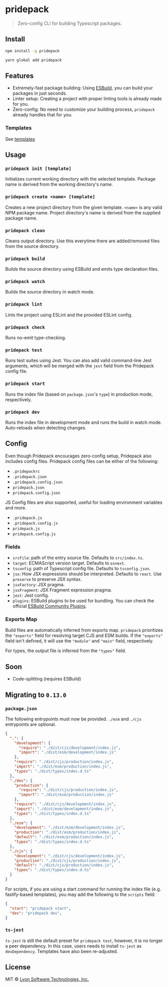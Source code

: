 # pridepack

> Zero-config CLI for building Typescript packages.

## Install

```bash
npm install -g pridepack
```

```bash
yarn global add pridepack
```

## Features

- Extremely-fast package building: Using [ESBuild](https://github.com/evanw/esbuild), you can build your packages in just seconds.
- Linter setup: Creating a project with proper linting tools is already made for you.
- Zero-config: No need to customize your building process, `pridepack` already handles that for you.

### Templates

See [templates](https://github.com/LyonInc/pridepack/tree/master/templates)

## Usage

### `pridepack init [template]`

Initializes current working directory with the selected template. Package name is derived from the working directory's name.

### `pridepack create <name> [template]`

Creates a new project directory from the given template. `<name>` is any valid NPM package name. Project directory's name is derived from the supplied package name.

### `pridepack clean`

Cleans output directory. Use this everytime there are added/removed files from the source directory.

### `pridepack build`

Builds the source directory using ESBuild and emits type declaration files.

### `pridepack watch`

Builds the source directory in watch mode.

### `pridepack lint`

Lints the project using ESLint and the provided ESLint config.

### `pridepack check`

Runs no-emit type-checking.

### `pridepack test`

Runs test suites using Jest. You can also add valid command-line Jest arguments, which will be merged with the `jest` field from the Pridepack config file.

### `pridepack start`

Runs the index file (based on `package.json`'s `type`) in production mode, respectively.

### `pridepack dev`

Runs the index file in development mode and runs the build in watch mode. Auto-reloads when detecting changes.

## Config

Even though Pridepack encourages zero-config setup, Pridepack also includes config files. Pridepack config files can be either of the following:

- `.pridepackrc`
- `.pridepack.json`
- `.pridepack.config.json`
- `pridepack.json`
- `pridepack.config.json`

JS Config files are also supported, useful for loading environment variables and more.

- `.pridepack.js`
- `.pridepack.config.js`
- `pridepack.js`
- `pridepack.config.js`

### Fields

- `srcFile`: path of the entry source file. Defaults to `src/index.ts`.
- `target`: ECMAScript version target. Defaults to `esnext`.
- `tsconfig`: path of Typescript config file. Defaults to `tsconfig.json`.
- `jsx`: How JSX expressions should be interpreted. Defaults to `react`. Use `preserve` to preserve JSX syntax.
- `jsxFactory`: JSX pragma.
- `jsxFragment`: JSX Fragment expression pragma.
- `jest`: Jest config.
- `plugins`: ESBuild plugins to be used for bundling. You can check the official [ESBuild Community Plugins](https://github.com/esbuild/community-plugins).

### Exports Map

Build files are automatically inferred from exports map. `pridepack` prioritizes the `"exports"` field for resolving target CJS and ESM builds. If the `"exports"` field isn't defined, it will use the `"module"` and `"main"` field, respectively.

For types, the output file is inferred from the `"types"` field.

## Soon

- Code-splitting (requires ESBuild)

## Migrating to `0.13.0`

### `package.json`

The following entrypoints must now be provided.  `./esm` and  `./cjs` entrypoints are optional.

```json
{
  ".": {
    "development": {
      "require": "./dist/cjs/development/index.js",
      "import": "./dist/esm/development/index.js"
    },
    "require": "./dist/cjs/production/index.js",
    "import": "./dist/esm/production/index.js",
    "types": "./dist/types/index.d.ts"
  },
  "./dev": {
    "production": {
      "require": "./dist/cjs/production/index.js",
      "import": "./dist/esm/production/index.js"
    },
    "require": "./dist/cjs/development/index.js",
    "import": "./dist/esm/development/index.js",
    "types": "./dist/types/index.d.ts"
  },
  "./esm": {
    "development": "./dist/esm/development/index.js",
    "production": "./dist/esm/production/index.js",
    "default": "./dist/esm/production/index.js",
    "types": "./dist/types/index.d.ts"
  },
  "./cjs": {
    "development": "./dist/cjs/development/index.js",
    "production": "./dist/cjs/production/index.js",
    "default": "./dist/cjs/production/index.js",
    "types": "./dist/types/index.d.ts"
  }
}
```

For scripts, if you are using a start command for running the index file (e.g. fastify-based templates), you may add the following to the `scripts` field:

```json
{
  "start": "pridepack start",
  "dev": "pridepack dev",
}
```

### `ts-jest`

`ts-jest` is still the default preset for `pridepack test`, however, it is no longer a peer dependency. In this case, users needs to install `ts-jest` as `devDependency`. Templates have also been re-adjusted.

## License

MIT © [Lyon Software Technologies, Inc.](https://github.com/LyonInc)
